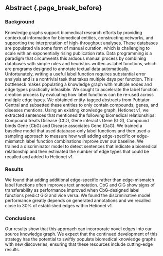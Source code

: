 ## Abstract {.page_break_before}

### Background

Knowledge graphs support biomedical research efforts by providing contextual information for biomedical entities, constructing networks, and supporting the interpretation of high-throughput analyses. 
These databases are populated via some form of manual curation, which is challenging to scale with an exponentially rising publication rate. 
Data programming is a paradigm that circumvents this arduous manual process by combining databases with simple rules and heuristics written as label functions, which are programs designed to annotate textual data automatically. 
Unfortunately, writing a useful label function requires substantial error analysis and is a nontrivial task that takes multiple days per function.
This bottleneck makes populating a knowledge graph with multiple nodes and edge types practically infeasible.
We sought to accelerate the label function creation process by evaluating how label functions can be re-used across multiple edge types.
We obtained entity-tagged abstracts from Pubtator Central and subsetted these entities to only contain compounds, genes, and diseases mentions.
Using an existing knowledge graph, Hetionet v1, we extracted sentences that mentioned the following biomedical relationships: Compound treats Disease (CtD), Gene interacts Gene (GiG), Compound binds Gene (CbG) and Disease associates Gene (DaG).
We trained a baseline model that used database-only label functions and then used a sampling approach to measure how well adding edge-specific or edge-mismatch label function combinations improve over our baseline.
We trained a discriminator model to detect sentences that indicate a biomedical relationship and then estimated the number of edge types that could be recalled and added to Hetionet v1.

### Results

We found that adding additional edge-specific rather than edge-mismatch label functions often improves text annotation.
CbG and GiG show signs of transferability as performance improved when CbG-designed label functions predict GiG and vice versa.
We found the discriminative model performance greatly depends on generated annotations and we recalled close to 30% of established edges within Hetionet v1.

### Conclusions

Our results show that this approach can incorporate novel edges into our source knowledge graph.
We expect that the continued development of this strategy has the potential to swiftly populate biomedical knowledge graphs with new discoveries, ensuring that these resources include cutting-edge results.
